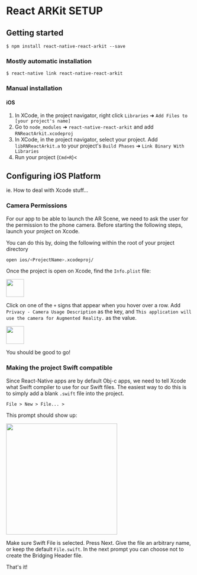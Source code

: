 
# React ARKit SETUP

## Getting started

`$ npm install react-native-react-arkit --save`

### Mostly automatic installation

`$ react-native link react-native-react-arkit`

### Manual installation


#### iOS

1. In XCode, in the project navigator, right click `Libraries` ➜ `Add Files to [your project's name]`
2. Go to `node_modules` ➜ `react-native-react-arkit` and add `RNReactArkit.xcodeproj`
3. In XCode, in the project navigator, select your project. Add `libRNReactArkit.a` to your project's `Build Phases` ➜ `Link Binary With Libraries`
4. Run your project (`Cmd+R`)<


## Configuring iOS Platform

ie. How to deal with Xcode stuff...

### Camera Permissions

For our app to be able to launch the AR Scene, we need to ask the user for the permission to the phone camera. Before starting the following steps, launch your project on Xcode.

You can do this by, doing the following within the root of your project directory
```bash
open ios/<ProjectName>.xcodeproj/
```

Once the project is open on Xcode, find the `Info.plist` file:

<img src="https://user-images.githubusercontent.com/803072/29158860-67ba3a40-7d61-11e7-83dd-0222384274c8.png" height="48">

Click on one of the `+` signs that appear when you hover over a row. Add `Privacy - Camera Usage Description` as the key, and `This application will use the camera for Augmented Reality.` as the value.

<img src="https://user-images.githubusercontent.com/803072/29158861-67ecfce6-7d61-11e7-8a00-b5b116d57c26.png" height="48">

You should be good to go!

### Making the project Swift compatible

Since React-Native apps are by default Obj-c apps, we need to tell Xcode what Swift compiler to use for our Swift files. The easiest way to do this is to simply add a blank `.swift` file into the project.

`File > New > File... >`

This prompt should show up:

<img src="https://user-images.githubusercontent.com/803072/29191535-ef4df412-7dd2-11e7-97f1-a4b63daca5d5.png" width="300">

Make sure Swift File is selected. Press Next. Give the file an arbitrary name, or keep the default `File.swift`. In the next prompt you can choose not to create the Bridging Header file.

That's it!

 
